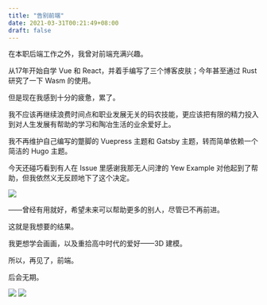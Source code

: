 ```yaml
---
title: "告别前端"
date: 2021-03-31T00:21:49+08:00
draft: false
---
```

在本职后端工作之外，我曾对前端充满兴趣。

从17年开始自学 Vue 和 React，并着手编写了三个博客皮肤；今年甚至通过 Rust 研究了一下 Wasm 的使用。

但是现在我感到十分的疲惫，累了。

我不应该再继续浪费时间点和职业发展无关的码农技能，更应该把有限的精力投入到对人生发展有帮助的学习和陶冶生活的业余爱好上。

我不再维护自己编写的蹩脚的 Vuepress 主题和 Gatsby 主题，转而简单依赖一个简洁的 Hugo 主题。

今天还碰巧看到有人在 Issue 里感谢我那无人问津的 Yew Example 对他起到了帮助，但我依然义无反顾地下了这个决定。

![](/images/rust-by-example-issue.png)

——曾经有用就好，希望未来可以帮助更多的别人，尽管已不再前进。

这就是我想要的结果。

我更想学会画画，以及重拾高中时代的爱好——3D 建模。

所以，再见了，前端。

后会无期。

![](/images/zeta-transform.gif) ![](/images/zeta.jpeg)

